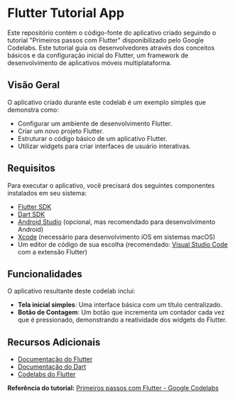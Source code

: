 # Flutter Tutorial App

Este repositório contém o código-fonte do aplicativo criado seguindo o tutorial "Primeiros passos com Flutter" disponibilizado pelo Google Codelabs. Este tutorial guia os desenvolvedores através dos conceitos básicos e da configuração inicial do Flutter, um framework de desenvolvimento de aplicativos móveis multiplataforma.

## Visão Geral

O aplicativo criado durante este codelab é um exemplo simples que demonstra como:

- Configurar um ambiente de desenvolvimento Flutter.
- Criar um novo projeto Flutter.
- Estruturar o código básico de um aplicativo Flutter.
- Utilizar widgets para criar interfaces de usuário interativas.

## Requisitos

Para executar o aplicativo, você precisará dos seguintes componentes instalados em seu sistema:

- [Flutter SDK](https://flutter.dev/docs/get-started/install)
- [Dart SDK](https://dart.dev/get-dart)
- [Android Studio](https://developer.android.com/studio) (opcional, mas recomendado para desenvolvimento Android)
- [Xcode](https://developer.apple.com/xcode/) (necessário para desenvolvimento iOS em sistemas macOS)
- Um editor de código de sua escolha (recomendado: [Visual Studio Code](https://code.visualstudio.com/) com a extensão Flutter)

## Funcionalidades

O aplicativo resultante deste codelab inclui:

- **Tela inicial simples**: Uma interface básica com um título centralizado.
- **Botão de Contagem**: Um botão que incrementa um contador cada vez que é pressionado, demonstrando a reatividade dos widgets do Flutter.

## Recursos Adicionais

- [Documentação do Flutter](https://flutter.dev/docs)
- [Documentação do Dart](https://dart.dev/guides)
- [Codelabs do Flutter](https://codelabs.developers.google.com/?cat=Flutter)

**Referência do tutorial:**
[Primeiros passos com Flutter - Google Codelabs](https://codelabs.developers.google.com/codelabs/flutter-codelab-first?hl=pt-br#0)
